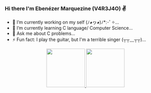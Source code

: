 ### Hi there I'm Ebenézer Marquezine (V4R3J4O) ✌


- 🔭 I’m currently working on my self (ﾉ◕ヮ◕)ﾉ*:･ﾟ✧...
- 🌱 I’m currently learning C language/ Computer Science...
- 💬 Ask me about C problems...
- ⚡ Fun fact: I play the guitar, but I'm a terrible singer (┬┬﹏┬┬)...

<div align="center">
  <a href="https://github.com/V4R3J4O">
  <img height="120em" src="https://github-readme-stats.vercel.app/api?username=v4r3j4o&show_icons=true&theme=transparent&include_all_commits=true&count_private=true"/>
  <img height="120em" src="https://github-readme-stats.vercel.app/api/top-langs/?username=v4r3j4o&layout=compact&langs_count=1&theme=transparent"/>
</div>
